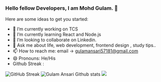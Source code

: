 ### Hello fellow Developers, I am Mohd Gulam. 👋



Here are some ideas to get you started:

- 🔭 I’m currently working on TCS
- 🌱 I’m currently learning React and Node.js
- 👯 I’m looking to collaborate on Linkedin.
- 💬 Ask me about life, web development, frontend design , study tips..
- 📫 How to reach me: email -> gulamansari57181@gmail.com
- 😄 Pronouns: He/His
- Github Streak :



![GitHub Streak](https://github-readme-streak-stats.herokuapp.com/?user=gulamansari57181&theme=dark)
![Gulam Ansari Github stats](https://github-readme-stats.vercel.app/api?username=gulamansari57181&show_icons=true&theme=merko)
![](https://leetcard.jacoblin.cool/gulam_57181?border=0&radius=20)










